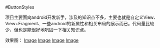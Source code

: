#ButtonStyles

项目主要面向android开发新手，涉及的知识点不多，主要也就是自定义View、View+Fragment、一些android的新属性和相关布局的展示而已。代码量比较少，但也是能很好地巩固一下相关知识点。

效果图：
[Image](https://github.com/kaisongli/ButtonStyles/blob/master/screenshots/2016-12-12%2008:58:54%20%E7%9A%84%E5%B1%8F%E5%B9%95%E6%88%AA%E5%9B%BE.png)
[Image](https://github.com/kaisongli/ButtonStyles/blob/master/screenshots/2016-12-12%2008:59:04%20%E7%9A%84%E5%B1%8F%E5%B9%95%E6%88%AA%E5%9B%BE.png)
[Image](https://github.com/kaisongli/ButtonStyles/blob/master/screenshots/2016-12-12%2008:59:13%20%E7%9A%84%E5%B1%8F%E5%B9%95%E6%88%AA%E5%9B%BE.png)
[Image](https://github.com/kaisongli/ButtonStyles/blob/master/screenshots/2016-12-12%2008:59:28%20%E7%9A%84%E5%B1%8F%E5%B9%95%E6%88%AA%E5%9B%BE.png)

